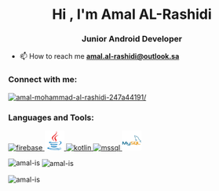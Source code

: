 <h1 align="center">Hi , I'm Amal AL-Rashidi</h1>
<h3 align="center">Junior Android Developer</h3>

- 📫 How to reach me **amal.al-rashidi@outlook.sa**

<h3 align="left">Connect with me:</h3>
<p align="left">
<a href="https://linkedin.com/in/amal-mohammad-al-rashidi-247a44191/" target="blank"><img align="center" src="https://raw.githubusercontent.com/rahuldkjain/github-profile-readme-generator/master/src/images/icons/Social/linked-in-alt.svg" alt="amal-mohammad-al-rashidi-247a44191/" height="30" width="40" /></a>
</p>

<h3 align="left">Languages and Tools:</h3>
<p align="left"> <a href="https://firebase.google.com/" target="_blank" rel="noreferrer"> <img src="https://www.vectorlogo.zone/logos/firebase/firebase-icon.svg" alt="firebase" width="40" height="40"/> </a> <a href="https://www.java.com" target="_blank" rel="noreferrer"> <img src="https://raw.githubusercontent.com/devicons/devicon/master/icons/java/java-original.svg" alt="java" width="40" height="40"/> </a> <a href="https://kotlinlang.org" target="_blank" rel="noreferrer"> <img src="https://www.vectorlogo.zone/logos/kotlinlang/kotlinlang-icon.svg" alt="kotlin" width="40" height="40"/> </a> <a href="https://www.microsoft.com/en-us/sql-server" target="_blank" rel="noreferrer"> <img src="https://www.svgrepo.com/show/303229/microsoft-sql-server-logo.svg" alt="mssql" width="40" height="40"/> </a> <a href="https://www.mysql.com/" target="_blank" rel="noreferrer"> <img src="https://raw.githubusercontent.com/devicons/devicon/master/icons/mysql/mysql-original-wordmark.svg" alt="mysql" width="40" height="40"/> </a> </p>

<p><img align="left" src="https://github-readme-stats.vercel.app/api/top-langs?username=amal-is&show_icons=true&locale=en&layout=compact" alt="amal-is" /></p>

<p>&nbsp;<img align="center" src="https://github-readme-stats.vercel.app/api?username=amal-is&show_icons=true&locale=en" alt="amal-is" /></p>

<p><img align="center" src="https://github-readme-streak-stats.herokuapp.com/?user=amal-is&" alt="amal-is" /></p>
